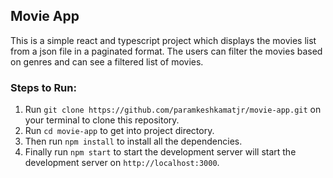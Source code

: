 ## Movie App

This is a simple react and typescript project which displays the movies list from a json file in a paginated format. The users can filter the movies based on genres and can see a filtered list of movies.

### Steps to Run:

1. Run `git clone https://github.com/paramkeshkamatjr/movie-app.git` on your terminal to clone this repository.
2. Run `cd movie-app` to get into project directory.
3. Then run `npm install` to install all the dependencies.
4. Finally run `npm start` to start the development server will start the development server on `http://localhost:3000`.
